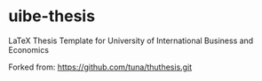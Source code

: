 # uibe-thesis
LaTeX Thesis Template for University of International Business and Economics

Forked from: https://github.com/tuna/thuthesis.git
